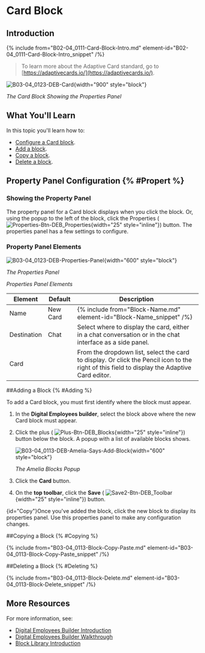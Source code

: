 # Card Block

## Introduction

{% include from="B02-04_0111-Card-Block-Intro.md" element-id="B02-04_0111-Card-Block-Intro_snippet" /%}

> To learn more about the Adaptive Card standard, go to [https://adaptivecards.io/](https://adaptivecards.io/).

![B03-04_0123-DEB-Card](B03-04_0123-DEB-Card.png){width="900" style="block"}

*The Card Block Showing the Properties Panel*

## What You'll Learn

In this topic you'll learn how to:

* [Configure a Card block](#Propert).
* [Add a block](#Adding).
* [Copy a block](#Copy).
* [Delete a block](#Deleting).

## Property Panel Configuration {% #Propert %}

### Showing the Property Panel

The property panel for a Card block displays when you click the block. Or, using the popup to the left of the block, click the Properties ( ![Properties-Btn-DEB_Properties](Properties-Btn-DEB_Properties.png){width="25" style="inline"}) button. The properties panel has a few settings to configure.

### Property Panel Elements

![B03-04_0123-DEB-Properties-Panel](B03-04_0123-DEB-Properties-Panel.png){width="600" style="block"}

*The Properties Panel*

*Properties Panel Elements*


| Element     | Default                           | Description                                                                                                                                  |
|-------------|-----------------------------------|----------------------------------------------------------------------------------------------------------------------------------------------|
| Name        | New Card | {% include from="Block-Name.md" element-id="Block-Name_snippet" /%}                                                                     |
| Destination | Chat                              | Select where to display the card, either in a chat conversation or in the chat interface as a side panel.                                    |
| Card        |                                   | From the dropdown list, select the card to display. Or click the Pencil icon to the right of this field to display the Adaptive Card editor. |


##Adding a Block {% #Adding %}

To add a Card block, you must first identify where the block must appear.

1. In the **Digital Employees builder**, select the block above where the new Card block must appear.

2. Click the plus ( ![Plus-Btn-DEB_Blocks](Plus-Btn-DEB_Blocks.png){width="25" style="inline"}) button below the block. A popup with a list of available blocks shows.

   ![B03-04_0113-DEB-Amelia-Says-Add-Block](B03-04_0113-DEB-Amelia-Says-Add-Block.png){width="600" style="block"}

   *The Amelia Blocks Popup*

3. Click the **Card** button.

4. On the **top toolbar**, click the **Save** ( ![Save2-Btn-DEB_Toolbar](Save2-Btn-DEB_Toolbar.png){width="25" style="inline"}) button.

{id="Copy"}Once you've added the block, click the new block to display its properties panel. Use this properties panel to make any configuration changes.

##Copying a Block {% #Copying %}

{% include from="B03-04_0113-Block-Copy-Paste.md" element-id="B03-04_0113-Block-Copy-Paste_snippet" /%}

##Deleting a Block {% #Deleting %}

{% include from="B03-04_0113-Block-Delete.md" element-id="B03-04_0113-Block-Delete_snippet" /%}

## More Resources

For more information, see:

* [Digital Employees Builder Introduction](B03-04_0102-Dig-Empl-Builder-Intro.md)
* [Digital Employees Builder Walkthrough](B03-04_0102-Dig-Empl-Builder-Intro.md)
* [Block Library Introduction](B03-04_0111-Flows-Block-Library.md)

